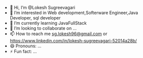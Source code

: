 - 👋 Hi, I’m @Lokesh Sugreevagari
- 👀 I’m interested in Web development,Softerware Engineer,Java Developer, sql developer
- 🌱 I’m currently learning JavaFullStack
- 💞️ I’m looking to collaborate on ...
- 📫 How to reach me sg.lokesh96@gmail.com or https://www.linkedin.com/in/lokesh-sugreevagari-52014a28b/ 
- 😄 Pronouns: ...
- ⚡ Fun fact: ...

<!---
S-Lokesh96/S-Lokesh96 is a ✨ special ✨ repository because its `README.md` (this file) appears on your GitHub profile.
You can click the Preview link to take a look at your changes.
--->
